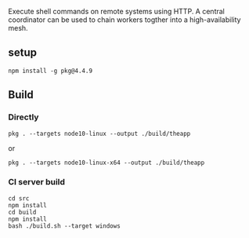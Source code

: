 Execute shell commands on remote systems using HTTP. A central coordinator can be used to chain workers togther into a high-availability mesh.

## setup

    npm install -g pkg@4.4.9

## Build 

### Directly

    pkg . --targets node10-linux --output ./build/theapp

or

    pkg . --targets node10-linux-x64 --output ./build/theapp

### CI server build

    cd src
    npm install
    cd build
    npm install
    bash ./build.sh --target windows
